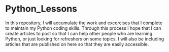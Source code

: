 # Python_Lessons

In this repository, I will accumulate the work and excercises that I complete to maintain my Python coding skills. Through this process I hope that I can create articles to post so that I can help other people who are learning Python, or just looking for refreshers on some topics. I will also be including articles that are published on here so that they are easily accessible.
